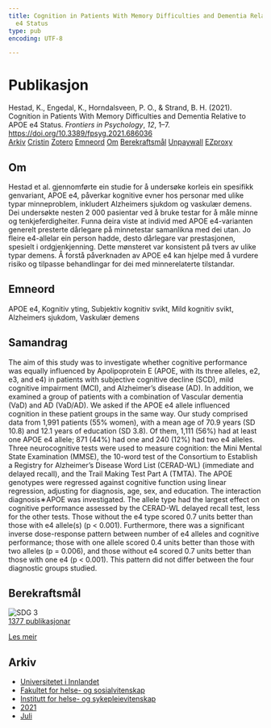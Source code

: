 ```yaml
---
title: Cognition in Patients With Memory Difficulties and Dementia Relative to APOE
  e4 Status
type: pub
encoding: UTF-8

---
```

<h1>Publikasjon</h1>
<article id="csl-bib-container-WMKUFSQW" class="csl-bib-container">
  <div class="csl-bib-body"> <div class="csl-entry">Hestad, K., Engedal, K., Horndalsveen, P. O., &#38; Strand, B. H. (2021). Cognition in Patients With Memory Difficulties and Dementia Relative to APOE e4 Status. <i>Frontiers in Psychology</i>, <i>12</i>, 1–7. <a href="https://doi.org/10.3389/fpsyg.2021.686036">https://doi.org/10.3389/fpsyg.2021.686036</a></div> </div>
  <div class="csl-bib-buttons">
    <a href="#taxonomy-article-WMKUFSQW" alt="archive" class="csl-bib-button">Arkiv</a>
    <a href="https://app.cristin.no/results/show.jsf?id=1920718" alt="Cristin" class="csl-bib-button">Cristin</a>
    <a href="http://zotero.org/groups/5881554/items/WMKUFSQW" alt="Zotero" class="csl-bib-button">Zotero</a>
    <a href="#keywords-article-WMKUFSQW" alt="keywords" class="csl-bib-button">Emneord</a>
    <a href="#about-article-WMKUFSQW" alt="about_pub" class="csl-bib-button">Om</a>
    <a href="#sdg-article-WMKUFSQW" alt="sdg" class="csl-bib-button">Berekraftsmål</a>
    <a href="https://www.frontiersin.org/articles/10.3389/fpsyg.2021.686036/pdf" alt="Unpaywall" class="csl-bib-button">Unpaywall</a>
    <a href="https://www.frontiersin.org/articles/10.3389/fpsyg.2021.686036/pdf" alt="EZproxy" class="csl-bib-button">EZproxy</a>
  </div>
  <div id="csl-bib-meta-container-WMKUFSQW"></div>
</article>
<div id="csl-bib-meta-WMKUFSQW" class="csl-bib-meta">
  <article id="about-article-WMKUFSQW" class="about_pub-article">
    <h1>Om</h1>
    Hestad et al. gjennomførte ein studie for å undersøke korleis ein spesifikk genvariant, APOE e4, påverkar kognitive evner hos personar med ulike typar minneproblem, inkludert Alzheimers sjukdom og vaskulær demens. Dei undersøkte nesten 2 000 pasientar ved å bruke testar for å måle minne og tenkjeferdigheiter. Funna deira viste at individ med APOE e4-varianten generelt presterte dårlegare på minnetestar samanlikna med dei utan. Jo fleire e4-allelar ein person hadde, desto dårlegare var prestasjonen, spesielt i ordgjenkjenning. Dette mønsteret var konsistent på tvers av ulike typar demens. Å forstå påverknaden av APOE e4 kan hjelpe med å vurdere risiko og tilpasse behandlingar for dei med minnerelaterte tilstandar.
  </article>
  <article id="keywords-article-WMKUFSQW" class="keywords-article">
    <h1>Emneord</h1>
    APOE e4, Kognitiv yting, Subjektiv kognitiv svikt, Mild kognitiv svikt, Alzheimers sjukdom, Vaskulær demens
  </article>
  <article id="abstract-article-WMKUFSQW" class="abstract-article">
    <h1>Samandrag</h1>
    The aim of this study was to investigate whether cognitive performance was equally influenced by Apolipoprotein E (APOE, with its three alleles, e2, e3, and e4) in patients with subjective cognitive decline (SCD), mild cognitive impairment (MCI), and Alzheimer’s disease (AD). In addition, we examined a group of patients with a combination of Vascular dementia (VaD) and AD (VaD/AD). We asked if the APOE e4 allele influenced cognition in these patient groups in the same way. Our study comprised data from 1,991 patients (55% women), with a mean age of 70.9 years (SD 10.8) and 12.1 years of education (SD 3.8). Of them, 1,111 (56%) had at least one APOE e4 allele; 871 (44%) had one and 240 (12%) had two e4 alleles. Three neurocognitive tests were used to measure cognition: the Mini Mental State Examination (MMSE), the 10-word test of the Consortium to Establish a Registry for Alzheimer’s Disease Word List (CERAD-WL) (immediate and delayed recall), and the Trail Making Test Part A (TMTA). The APOE genotypes were regressed against cognitive function using linear regression, adjusting for diagnosis, age, sex, and education. The interaction diagnosis∗APOE was investigated. The allele type had the largest effect on cognitive performance assessed by the CERAD-WL delayed recall test, less for the other tests. Those without the e4 type scored 0.7 units better than those with e4 allele(s) (p < 0.001). Furthermore, there was a significant inverse dose-response pattern between number of e4 alleles and cognitive performance; those with one allele scored 0.4 units better than those with two alleles (p = 0.006), and those without e4 scored 0.7 units better than those with one e4 (p < 0.001). This pattern did not differ between the four diagnostic groups studied.
  </article>
  <article id="sdg-article-WMKUFSQW" class="sdg-article">
    <h1>Berekraftsmål</h1>
    <div class="sdg-container"><div id="sdg3" class="sdg">
        <img src="{{< params subfolder >}}images/sdg/sdg03_nn.png" class="image" alt="SDG 3">
        <div class="sdg-overlay">
          <a href="{{< params subfolder >}}nn/archive/?sdg=3#archive" class="sdg-publication-count"><span>1377</span> publikasjonar</a>
          <p><a href="https://fn.no/om-fn/fns-baerekraftsmaal/god-helse-og-livskvalitet?lang=nno-NO" class="sdg-read-more">Les meir</a></p>
        </div>
      </div></div>
  </article>
  <article id="taxonomy-article-WMKUFSQW" class="taxonomy-article">
    <h1>Arkiv</h1>
    <ul>
      <li><a href="{{< params subfolder >}}nn/archive/?key=3DCRN523">Universitetet i Innlandet</a></li>
      <li><a href="{{< params subfolder >}}nn/archive/?key=IDKFS3MX">Fakultet for helse- og sosialvitenskap</a></li>
      <li><a href="{{< params subfolder >}}nn/archive/?key=GTV4ECMZ">Institutt for helse- og sykepleievitenskap</a></li>
      <li><a href="{{< params subfolder >}}nn/archive/?key=4IUS5XY3">2021</a></li>
      <li><a href="{{< params subfolder >}}nn/archive/?key=SNWT2FQ9">Juli</a></li>
    </ul>
  </article>
</div>
